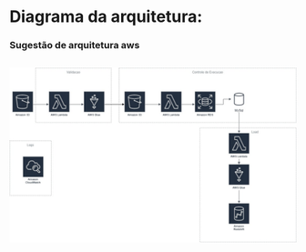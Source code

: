 
# Diagrama da arquitetura:

### Sugestão de arquitetura aws


![Arquitetura](diagrama_de_solucao.jpg)
---


